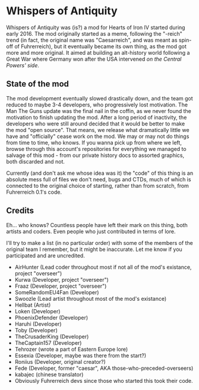 Whispers of Antiquity
=====================
Whispers of Antiquity was (is?) a mod for Hearts of Iron IV started during early 2016.
The mod originally started as a meme, following the "-reich" trend (in fact, the original name was "Caesarreich", and was meant as spin-off of Fuhrerreich), but it eventually became its own thing, as the mod got more and more original.
It aimed at building an alt-history world following a Great War where Germany won after the USA intervened _on the Central Powers' side_.

State of the mod
----------------
The mod development eventually slowed drastically down, and the team got reduced to maybe 3-4 developers, who progressively lost motivation.
The Man The Guns update was the final nail in the coffin, as we never found the motivation to finish updating the mod.
After a long period of inactivity, the developers who were still around decided that it would be better to make the mod "open source".
That means, we release what dramatically little we have and "officially" cease work on the mod. We may or may not do things from time to time, who knows.
If you wanna pick up from where we left, browse through this account's repositories for everything we managed to salvage of this mod - from our private history docs to assorted graphics, both discarded and not.

Currently (and don't ask me whose idea was it) the "code" of this thing is an absolute mess full of files we don't need, bugs and CTDs, much of which is connected to the original choice of starting, rather than from scratch, from Fuhrerreich 0.1's code.

Credits
-------
Eh... who knows? Countless people have left their mark on this thing, both artists and coders. Even people who just contributed in terms of lore.

I'll try to make a list (in no particular order) with some of the members of the original team I remember, but it might be inaccurate. Let me know if you participated and are uncredited.

* AirHunter (Lead coder throughout most if not all of the mod's existance, project "overseer")
* Kurwa (Developer, project "overseer")
* Fraaz (Developer, project "overseer")
* SomeRandomEU4Fan (Developer)
* Swoozle (Lead artist throughout most of the mod's existance)
* Hellbat (Artist)
* Loken (Developer)
* PhoenixDefender (Developer)
* Haruhi (Developer)
* Toby (Developer)
* TheCrusaderKing (Developer)
* TheCaptain157 (Developer)
* Tehrozer (wrote a part of Eastern Europe lore)
* Essexia (Developer, maybe was there from the start?)
* Roniius (Developer, original creator?)
* Fede (Developer, former "caesar", AKA those-who-preceded-overseers)
* kabajec (chinese translator)
* Obviously Fuhrerreich devs since those who started this took their code.
